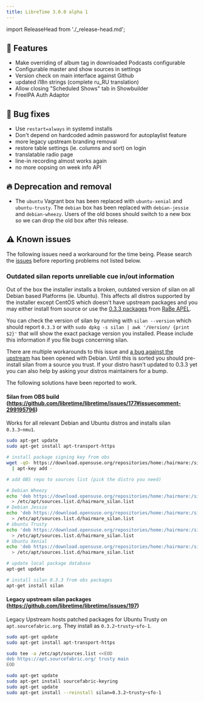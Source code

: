 ```yaml
---
title: LibreTime 3.0.0 alpha 1
---
```


import ReleaseHead from './\_release-head.md';

<ReleaseHead date="2017-04-20" version="3.0.0-alpha.1"/>

## :rocket: Features

- Make overriding of album tag in downloaded Podcasts configurable
- Configurable master and show sources in settings
- Version check on main interface against Github
- updated i18n strings (complete ru_RU translation)
- Allow closing "Scheduled Shows" tab in Showbuilder
- FreeIPA Auth Adaptor

## :bug: Bug fixes

- Use `restart=always` in systemd installs
- Don't depend on hardcoded admin password for autoplaylist feature
- more legacy upstream branding removal
- restore table settings (ie. columns and sort) on login
- translatable radio page
- line-in recording almost works again
- no more oopsing on week info API

## :fire: Deprecation and removal

- The `ubuntu` Vagrant box has been replaced with `ubuntu-xenial` and `ubuntu-trusty`. The `debian` box has been replaced with `debian-jessie` and `debian-wheezy`. Users of the old boxes should switch to a new box so we can drop the old box after this release.

## :warning: Known issues

The following issues need a workaround for the time being. Please search the [issues](https://github.com/libretime/libretime/issues) before reporting problems not listed below.

### Outdated silan reports unreliable cue in/out information

Out of the box the installer installs a broken, outdated version of silan on all Debian based Platforms (ie. Ubuntu). This affects all distros supported by the installer except CentOS which doesn't have upstream packages and you may either install from source or use the [0.3.3 packages](https://github.com/radiorabe/centos-rpm-silan) from [RaBe APEL](https://build.opensuse.org/project/show/home:radiorabe:audio).

You can check the version of silan by running with `silan --version` which should report `0.3.3` or with `sudo dpkg -s silan | awk '/Version/ {print $2}'` that will show the exact package version you installed. Please include this information if you file bugs concerning silan.

There are multiple workarounds to this issue and [a bug against the upstream](https://bugs.debian.org/cgi-bin/bugreport.cgi?bug=855319) has been opened with Debian. Until this is sorted you should pre-install silan from a source you trust. If your distro hasn't updated to 0.3.3 yet you can also help by asking your distros maintainers for a bump.

The following solutions have been reported to work.

#### Silan from OBS build (https://github.com/libretime/libretime/issues/177#issuecomment-299195796)

Works for all relevant Debian and Ubuntu distros and installs silan `0.3.3~nmu1`.

```bash
sudo apt-get update
sudo apt-get install apt-transport-https

# install package signing key from obs
wget -qO- https://download.opensuse.org/repositories/home:/hairmare:/silan/Debian_7.0/Release.key \
  | apt-key add -

# add OBS repo to sources list (pick the distro you need)

# Debian Wheezy
echo 'deb https://download.opensuse.org/repositories/home:/hairmare:/silan/Debian_7.0 ./' \
  > /etc/apt/sources.list.d/hairmare_silan.list
# Debian Jessie
echo 'deb https://download.opensuse.org/repositories/home:/hairmare:/silan/Debian_8.0 ./' \
  > /etc/apt/sources.list.d/hairmare_silan.list
# Ubuntu Trusty
echo 'deb https://download.opensuse.org/repositories/home:/hairmare:/silan/xUbuntu_14.04 ./' \
  > /etc/apt/sources.list.d/hairmare_silan.list
# Ubuntu Xenial
echo 'deb https://download.opensuse.org/repositories/home:/hairmare:/silan/xUbuntu_16.04 ./' \
  > /etc/apt/sources.list.d/hairmare_silan.list

# update local package database
apt-get update

# install silan 0.3.3 from obs packages
apt-get install silan
```

#### Legacy upstream silan packages (https://github.com/libretime/libretime/issues/197)

Legacy Upstream hosts patched packages for Ubuntu Trusty on `apt.sourcefabric.org`. They install as `0.3.2~trusty~sfo-1`.

```bash
sudo apt-get update
sudo apt-get install apt-transport-https

sudo tee -a /etc/apt/sources.list <<EOD
deb https://apt.sourcefabric.org/ trusty main
EOD

sudo apt-get update
sudo apt-get install sourcefabric-keyring
sudo apt-get update
sudo apt-get install --reinstall silan=0.3.2~trusty~sfo-1
```
